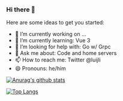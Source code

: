 ### Hi there 👋

Here are some ideas to get you started:

- 🔭 I’m currently working on ...
- 🌱 I’m currently learning: Vue 3 
- 🤔 I’m looking for help with: Go w/ Grpc
- 💬 Ask me about: Code and home servers
- 📫 How to reach me: Twitter @luijli
- 😄 Pronouns: he/him

[![Anurag's github stats](https://github-readme-stats.vercel.app/api?username=luisliz&show_icons=true&theme=dark)](https://github.com/anuraghazra/github-readme-stats)

[![Top Langs](https://github-readme-stats.vercel.app/api/top-langs/?username=luisliz&layout=compact&theme=dark)](https://github.com/anuraghazra/github-readme-stats)
